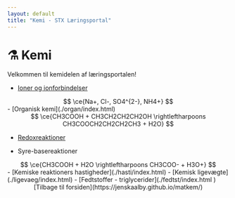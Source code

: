 ```yaml
---
layout: default
title: "Kemi - STX Læringsportal"
---
```


# ⚗️ Kemi

Velkommen til kemidelen af læringsportalen!

- [Ioner og ionforbindelser](./ioner/index.html)
<div style="text-align: center;">
$$
\ce{Na+, Cl-, SO4^{2-}, NH4+}
$$
</div>
- [Organisk kemi](./organ/index.html)
<div style="text-align: center;">
$$
\ce{CH3COOH + CH3CH2CH2CH2OH \rightleftharpoons CH3COOCH2CH2CH2CH3 + H2O}
$$
</div>


- [Redoxreaktioner](./redox/index.html)
  
- Syre-basereaktioner
<div style="text-align: center;">
$$
\ce{CH3COOH + H2O \rightleftharpoons CH3COO- + H3O+}
$$
</div>
- [Kemiske reaktioners hastigheder](./hasti/index.html)
- [Kemisk ligevægte](./ligevaeg/index.html)
- [Fedtstoffer - triglycerider](./fedtst/index.html )

<div style="text-align: center;">
[Tilbage til forsiden](https://jenskaalby.github.io/matkem/) 
</div>

